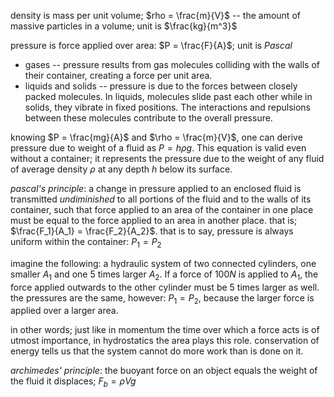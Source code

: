 density is mass per unit volume; $rho = \frac{m}{V}$ -- the amount of massive
particles in a volume; unit is $\frac{kg}{m^3}$
    
pressure is force applied over area: $P = \frac{F}{A}$; unit is $Pascal$
* gases -- pressure results from gas molecules colliding with the walls of their
  container, creating a force per unit area.
* liquids and solids -- pressure is due to the forces between closely packed
  molecules. In liquids, molecules slide past each other while in solids, they
  vibrate in fixed positions. The interactions and repulsions between these
  molecules contribute to the overall pressure.

knowing $P = \frac{mg}{A}$ and $\rho = \frac{m}{V}$, one can derive pressure due
to weight of a fluid as $P = h \rho g$. This equation is valid even without
a container; it represents the pressure due to the weight of any fluid of
average density $\rho$ at any depth $h$ below its surface.

_pascal's principle_: a change in pressure applied to an enclosed fluid is
transmitted _undiminished_ to all portions of the fluid and to the walls
of its container, such that force applied to an area of the container in one
place must be equal to the force applied to an area in another place. that is;
$\frac{F_1}{A_1} = \frac{F_2}{A_2}$. that is to say, pressure is always uniform
within the container: $P_1 = P_2$

imagine the following: a hydraulic system of two connected cylinders, 
one smaller $A_1$ and one 5 times larger $A_2$. If a force of $100N$ is applied
to $A_1$, the force applied outwards to the other cylinder must be 5 times
larger as well. the pressures are the same, however: $P_1 = P_2$, because the
larger force is applied over a larger area. 

in other words; just like in momentum the time over which a force acts is of
utmost importance, in hydrostatics the area plays this role. conservation of
energy tells us that the system cannot do more work than is done on it.

_archimedes' principle_: the buoyant force on an object equals the weight of
the fluid it displaces; $F_b = \rho V g$
